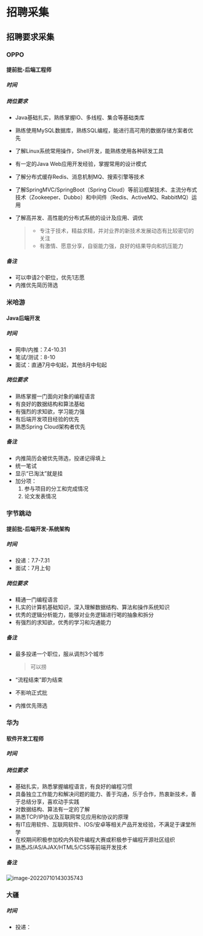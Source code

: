 # 招聘采集

## 招聘要求采集

### OPPO

#### 提前批-后端工程师

##### 时间

##### 岗位要求

* Java基础扎实，熟练掌握IO、多线程、集合等基础类库

* 熟练使用MySQL数据库，熟练SQL编程，能进行高可用的数据存储方案者优先

* 了解Linux系统常用操作，Shell开发，能熟练使用各种研发工具

* 有一定的Java Web应用开发经验，掌握常用的设计模式

* 了解分布式缓存Redis、消息机制MQ、搜索引擎等技术

* 了解SpringMVC/SpringBoot（Spring Cloud）等前沿框架技术、主流分布式技术（Zookeeper、Dubbo）和中间件（Redis、ActiveMQ、RabbitMQ）运用

* 了解高并发、高性能的分布式系统的设计及应用、调优

  > * 专注于技术，精益求精，并对业界的新技术发展动态有比较密切的关注
  > * 有激情、愿意分享，自驱能力强，良好的结果导向和抗压能力

##### 备注

* 可以申请2个职位，优先1志愿
* 内推优先简历筛选

### 米哈游

#### Java后端开发

##### 时间

* 网申/内推：7.4-10.31
* 笔试/测试：8-10
* 面试：直通7月中旬起，其他8月中旬起

##### 岗位要求

* 熟练掌握一门面向对象的编程语言
* 有良好的数据结构和算法基础
* 有强烈的求知欲，学习能力强
* 有后端开发项目经验的优先
* 熟悉Spring Cloud架构者优先

##### 备注

* 内推简历会被优先筛选，投递记得填上
* 统一笔试
* 显示“已淘汰”就是挂
* 加分项：
  1. 参与项目的分工和完成情况
  2. 论文发表情况

### 字节跳动

#### 提前批-后端开发-系统架构

##### 时间

* 投递：7.7-7.31
* 面试：7月上旬

##### 岗位要求

* 精通一门编程语言
* 扎实的计算机基础知识，深入理解数据结构、算法和操作系统知识
* 优秀的逻辑分析能力，能够对业务逻辑进行喝的抽象和拆分
* 有强烈的求知欲，优秀的学习和沟通能力

##### 备注

* 最多投递一个职位，服从调剂3个城市

  > 可以捞

* “流程结束”即为结束

* 不影响正式批

* 内推优先筛选

### 华为

#### 软件开发工程师

##### 时间

##### 岗位要求

* 基础扎实，熟悉掌握编程语言，有良好的编程习惯
* 具备独立工作能力和解决问题的能力、善于沟通，乐于合作，热衷新技术，善于总结分享，喜欢动手实践
* 对数据结构、算法有一定的了解
* 熟悉TCP/IP协议及互联网常见应用和协议的原理
* 有IT应用软件、互联网软件、IOS/安卓等相关产品开发经验，不满足于课堂所学
* 在校期间积极参加校内外软件编程大赛或积极参于编程开源社区组织
* 熟悉JS/AS/AJAX/HTML5/CSS等前端开发技术

##### 备注

![image-20220710143035743](C:\Users\yaosu\AppData\Roaming\Typora\typora-user-images\image-20220710143035743.png)

### 大疆

##### 时间

* 投递：
